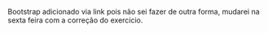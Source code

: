 Bootstrap adicionado via link pois não sei fazer de outra forma, mudarei na sexta feira com a correção do exercício.
